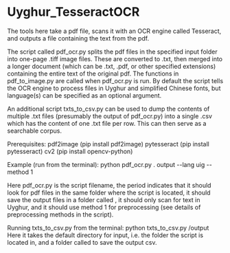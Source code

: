 # Uyghur_TesseractOCR
The tools here take a pdf file, scans it with an OCR engine called Tesseract, and outputs a file containing the text from the pdf.

The script called pdf_ocr.py splits the pdf files in the specified input folder into one-page .tiff image files. These are converted to .txt, then merged into a longer document (which can be .txt, .pdf, or other specified extensions) containing the entire text of the original pdf. The functions in pdf_to_image.py are called when pdf_ocr.py is run. By default the script tells the OCR engine to process files in Uyghur and simplified Chinese fonts, but language(s) can be specified as an optional argument. 

An additional script txts_to_csv.py can be used to dump the contents of multiple .txt files (presumably the output of pdf_ocr.py) into a single .csv which has the content of one .txt file per row. This can then serve as a searchable corpus. 

Prerequisites:
pdf2image (pip install pdf2image)
pytesseract (pip install pytesseract)
cv2 (pip install opencv-python)

Example (run from the terminal):
python pdf_ocr.py . output --lang uig --method 1

Here pdf_ocr.py is the script filename, the period indicates that it should look for pdf files in the same folder where the script is located, it should save the output files in a folder called <output>, it should only scan for text in Uyghur, and it should use method 1 for preprocessing (see details of preprocessing methods in the script).

Running txts_to_csv.py from the terminal:
python txts_to_csv.py /output
Here it takes the default directory for input, i.e. the folder the script is located in, and a folder called <output> to save the output csv.
